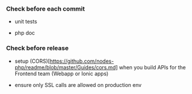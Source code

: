 ### Check before each commit

- unit tests

- php doc

### Check before release

- setup (CORS)[https://github.com/nodes-php/readme/blob/master/Guides/cors.md] when you build APIs for the Frontend team (Webapp or Ionic apps) 

- ensure only SSL calls are allowed on production env
